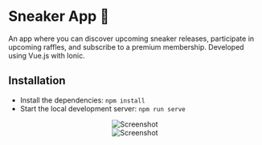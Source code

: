 # Sneaker App 👟

An app where you can discover upcoming sneaker releases, participate in upcoming raffles, and subscribe to a premium membership. Developed using Vue.js with Ionic.

## Installation

- Install the dependencies: `npm install`
- Start the local development server: `npm run serve`

<div align="center">
  <img src="https://res.cloudinary.com/dqok29gnl/image/upload/v1684946138/Capture_d_e%CC%81cran_2023-05-24_a%CC%80_18.35.24_p6j3vz.png" alt="Screenshot">
</div>

<div align="center">
  <img src="https://res.cloudinary.com/dqok29gnl/image/upload/v1684945740/Capture_d_e%CC%81cran_2023-05-24_a%CC%80_18.28.39_b3di5h.png" alt="Screenshot">
</div>
